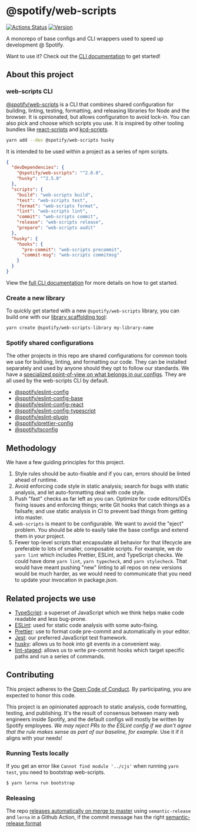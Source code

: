 # @spotify/web-scripts

[![Actions Status](https://github.com/spotify/web-scripts/workflows/Tests/badge.svg)](https://github.com/spotify/web-scripts/actions)
[![Version](https://img.shields.io/npm/v/@spotify/web-scripts.svg)](https://www.npmjs.com/package/@spotify/web-scripts)

A monorepo of base configs and CLI wrappers used to speed up development @ Spotify.

Want to use it? Check out the [CLI documentation](https://github.com/spotify/web-scripts/blob/master/packages/web-scripts) to get started!

## About this project

### web-scripts CLI

[@spotify/web-scripts](./packages/web-scripts) is a CLI that combines shared configuration for building, linting, testing, formatting, and releasing libraries for Node and the browser. It is opinionated, but allows configuration to avoid lock-in. You can also pick and choose which scripts you use. It is inspired by other tooling bundles like [react-scripts](https://www.npmjs.com/package/react-scripts) and [kcd-scripts](https://www.npmjs.com/package/kcd-scripts).

```bash
yarn add --dev @spotify/web-scripts husky
```

It is intended to be used within a project as a series of npm scripts.

```json
{
  "devDependencies": {
    "@spotify/web-scripts": "^2.0.0",
    "husky": "^2.5.0"
  },
  "scripts": {
    "build": "web-scripts build",
    "test": "web-scripts test",
    "format": "web-scripts format",
    "lint": "web-scripts lint",
    "commit": "web-scripts commit",
    "release": "web-scripts release",
    "prepare": "web-scripts audit"
  },
  "husky": {
    "hooks": {
      "pre-commit": "web-scripts precommit",
      "commit-msg": "web-scripts commitmsg"
    }
  }
}
```

View the [full CLI documentation](./packages/web-scripts) for more details on how to get started.

### Create a new library

To quickly get started with a new `@spotify/web-scripts` library, you can build one with our [library scaffolding tool](https://github.com/spotify/web-scripts/tree/master/packages/create-web-scripts-library):

```sh
yarn create @spotify/web-scripts-library my-library-name
```

### Spotify shared configurations

The other projects in this repo are shared configurations for common tools we use for building, linting, and formatting our code. They can be installed separately and used by anyone should they opt to follow our standards. We have a [specialized point-of-view on what belongs in our configs](#methodology). They are all used by the web-scripts CLI by default.

- [@spotify/eslint-config](./packages/eslint-config)
- [@spotify/eslint-config-base](./packages/eslint-config-base)
- [@spotify/eslint-config-react](./packages/eslint-config-react)
- [@spotify/eslint-config-typescript](./packages/eslint-config-typescript)
- [@spotify/eslint-plugin](./packages/eslint-plugin)
- [@spotify/prettier-config](./packages/prettier-config)
- [@spotify/tsconfig](./packages/tsconfig)

## Methodology

We have a few guiding principles for this project.

1. Style rules should be auto-fixable and if you can, errors should be linted ahead of runtime.
2. Avoid enforcing code style in static analysis; search for bugs with static analysis, and let auto-formatting deal with code style.
3. Push "fast" checks as far left as you can. Optimize for code editors/IDEs fixing issues and enforcing things; write Git hooks that catch things as a failsafe; and use static analysis in CI to prevent bad things from getting into master.
4. `web-scripts` is meant to be configurable. We want to avoid the "eject" problem. You should be able to easily take the base configs and extend them in your project.
5. Fewer top-level scripts that encapsulate all behavior for that lifecycle are preferable to lots of smaller, composable scripts. For example, we do `yarn lint` which includes Prettier, ESLint, and TypeScript checks. We could have done `yarn lint`, `yarn typecheck`, and `yarn stylecheck`. That would have meant pushing "new" linting to all repos on new versions would be much harder, as we would need to communicate that you need to update your invocation in package.json.

## Related projects we use

- [TypeScript]: a superset of JavaScript which we think helps make code readable and less bug-prone.
- [ESLint]: used for static code analysis with some auto-fixing.
- [Prettier]: use to format code pre-commit and automatically in your editor.
- [Jest]: our preferred JavaScript test framework.
- [husky]: allows us to hook into git events in a convenient way.
- [lint-staged]: allows us to write pre-commit hooks which target specific paths and run a series of commands.

## Contributing

This project adheres to the [Open Code of Conduct][code-of-conduct]. By participating, you are expected to honor this code.

This project is an opinionated approach to static analysis, code formatting, testing, and publishing. It's
the result of consensus between many web engineers inside Spotify, and the default configs will mostly be
written by Spotify employees. _We may reject PRs to the ESLint config if we don't agree that the rule
makes sense as part of our baseline, for example._ Use it if it aligns with your needs!

### Running Tests locally

If you get an error like `Cannot find module '../cjs'` when running `yarn test`, you need to bootstrap web-scripts.

```bash
$ yarn lerna run bootstrap
```

[eslint]: https://eslint.org/
[typescript]: https://www.typescriptlang.org/
[prettier]: https://prettier.io/
[jest]: https://jestjs.io/
[husky]: https://github.com/typicode/husky
[lint-staged]: https://github.com/okonet/lint-staged
[code-of-conduct]: https://github.com/spotify/code-of-conduct/blob/master/code-of-conduct.md

### Releasing

The repo [releases automatically on merge to master](https://github.com/spotify/web-scripts/blob/master/release.sh) using `semantic-release` and `lerna` in a Github Action, if the commit message has the right [semantic-release format](https://github.com/semantic-release/semantic-release#commit-message-format)
